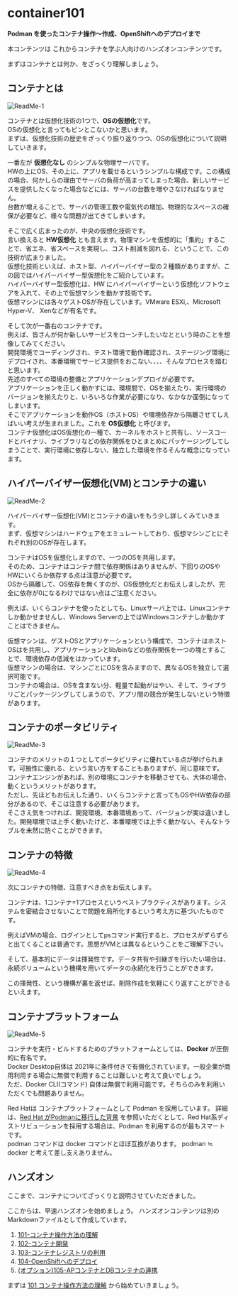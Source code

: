 # container101

**Podman を使ったコンテナ操作〜作成、OpenShiftへのデプロイまで**

本コンテンツは これからコンテナを学ぶ人向けのハンズオンコンテンツです。

まずはコンテナとは何か、をざっくり理解しましょう。

## コンテナとは
![ReadMe-1](images/r-1.png)

コンテナとは仮想化技術の1つで、**OSの仮想化**です。<br/>
OSの仮想化と言ってもピンとこないかと思います。<br/>
まずは、仮想化技術の歴史をざっくり振り返りつつ、OSの仮想化について説明していきます。

一番左が **仮想化なし** のシンプルな物理サーバです。<br/>
HWの上にOS、その上に、アプリを載せるというシンプルな構成です。この構成の場合、何かしらの理由でサーバの負荷が高まってしまった場合、新しいサービスを提供したくなった場合などには、サーバの台数を増やさなければなりません。<br/>
台数が増えることで、サーバの管理工数や電気代の増加、物理的なスペースの確保が必要など、様々な問題が出てきてしまいます。

そこで広く広まったのが、中央の仮想化技術です。<br/>
言い換えると **HW仮想化** とも言えます。物理マシンを仮想的に「集約」することで、省エネ、省スペースを実現し、コスト削減を図れる、ということで、この技術が広まりました。<br/>
仮想化技術といえば、ホスト型、ハイパーバイザー型の２種類がありますが、この図ではハイパーバイザー型仮想化をご紹介しています。<br/>
ハイパーバイザー型仮想化は、HW にハイパーバイザーという仮想化ソフトウェアを入れて、その上で仮想マシンを動かす技術です。<br/>
仮想マシンには各々ゲストOSが存在しています。VMware ESXi,、Microsoft Hyper-V、 Xenなどが有名です。

そして次が一番右のコンテナです。<br/>
例えば、皆さんが何か新しいサービスをローンチしたいなとという時のことを想像してみてください。<br/>
開発環境でコーディングされ、テスト環境で動作確認され、ステージング環境にデプロイされ、本番環境でサービス提供をおこない、、、、そんなプロセスを踏むと思います。<br/>
先述のすべての環境の整備とアプリケーションデプロイが必要です。<br/>
アプリケーションを正しく動かすには、環境間で、OSを揃えたり、実行環境のバージョンを揃えたりと、いろいろな作業が必要になり、なかなか面倒になってしまいます。<br/>
そこでアプリケーションを動作OS（ホストOS）や環境依存から隔離させてしえばいい考えが生まれました。これを **OS仮想化** と呼びます。<br/>
コンテナ仮想化はOS仮想化の一種で、カーネルをホストと共有し、ソースコードとバイナリ、ライブラリなどの依存関係をひとまとめにパッケージングしてしまうことで、実行環境に依存しない、独立した環境を作るそんな概念になっています。


## ハイパーバイザー仮想化(VM)とコンテナの違い
![ReadMe-2](images/r-2.png)

ハイパーバイザー仮想化(VM)とコンテナの違いをもう少し詳しくみていきます。<br/>
まず、仮想マシンはハードウェアをエミュレートしており、仮想マシンごとにそれぞれ別のOSが存在します。

コンテナはOSを仮想化しますので、一つのOSを共用します。<br/>
そのため、コンテナはコンテナ間で依存関係はありませんが、下回りのOSやHWにいくらか依存する点は注意が必要です。<br/>
OSから隔離して、OS依存を無くすのが、OS仮想化だとお伝えしましたが、完全に依存が0になるわけではない点はご注意ください。

例えば、いくらコンテナを使ったとしても、Linuxサーバ上では、Linuxコンテナしか動かせませんし、Windows Serverの上ではWindowsコンテナしか動かすことはできません。

仮想マシンは、ゲストOSとアプリケーションという構成で、コンテナはホストOSはを共用し、アプリケーションとlib/binなどの依存関係を一つの塊とすることで、環境依存の低減をはかっています。<br/>
仮想マシンの場合は、マシンごとにOSを含みますので、異なるOSを独立して選択可能です。<br/>
コンテナの場合は、OSを含まない分、軽量で起動がはやい、そして、ライブラリごとパッケージングしてしまうので、アプリ間の競合が発生しないという特徴があります。


## コンテナのポータビリティ
![ReadMe-3](images/r-3.png)

コンテナのメリットの１つとしてポータビリティに優れている点が挙げられます。可搬性に優れる、という言い方をすることもありますが、同じ意味です。<br/>
コンテナエンジンがあれば、別の環境にコンテナを移動させても、大体の場合、動くというメリットがあります。<br/>
ただし、先ほどもお伝えした通り、いくらコンテナと言ってもOSやHW依存の部分があるので、そこは注意する必要があります。<br/>
そこさえ気をつければ、開発環境、本番環境あって、バージョンが実は違いました。開発環境では上手く動いたけど、本番環境では上手く動かない、そんなトラブルを未然に防ぐことができます。


## コンテナの特徴
![ReadMe-4](images/r-4.png)

次にコンテナの特徴、注意すべき点をお伝えします。

コンテナは、1コンテナ=1プロセスというべストプラクティスがあります。システムを密結合させないことで問題を局所化するという考え方に基づいたものです。

例えばVMの場合、ログインとしてpsコマンド実行すると、プロセスがずらずらと出てくることは普通です。思想がVMとは異なるということをご理解下さい。

そして、基本的にデータは揮発性です。データ共有や引継ぎを行いたい場合は、永続ボリュームという機構を用いてデータの永続化を行うことができます。

この揮発性、という機構が裏を返せば、削除作成を気軽にくり返すことができるといえます。


## コンテナプラットフォーム
![ReadMe-5](images/r-5.png)

コンテナを実行・ビルドするためのプラットフォームとしては、**Docker** が圧倒的に有名です。<br/>
Docker Desktop自体は 2021年に条件付きで有償化されています。一般企業が商用利用する場合に無償で利用することは難しいと考えて良いでしょう。<br/>
ただ、Docker CLI(コマンド) 自体は無償で利用可能です。そちらのみを利用いただくでも問題ありません。

Red Hatは コンテナプラットフォームとして Podman を採用しています。 
詳細は、[Red Hat がPodmanに移行した背景](https://qiita.com/caunu-s/items/4fa0e0465ea83fcc06e4) を参照いただくとして、Red Hat系ディストリビューションを採用する場合は、Podman を利用するのが最もスマートです。<br/>
podman コマンドは docker コマンドとほぼ互換があります。 podman ≒ docker と考えて差し支えありません。

## ハンズオン
ここまで、コンテナについてざっくりと説明させていただきました。

ここからは、早速ハンズオンを始めましょう。
ハンズオンコンテンツは別のMarkdownファイルとして作成しています。

1. [101-コンテナ操作方法の理解](101-How_to_use_container.md)
2. [102-コンテナ開発](102-Create_container_file.md)
3. [103-コンテナレジストリの利用](103-Getting_start_with_Registry.md)
4. [104-OpenShiftへのデプロイ](104-Deploy_image_to_OpenShift.md)
5. [(オプション)105-APコンテナとDBコンテナの連携](105-Integrated_ap_with_db.md)

まずは [101 コンテナ操作方法の理解](./101-How_to_use_container.md) から始めていきましょう。
